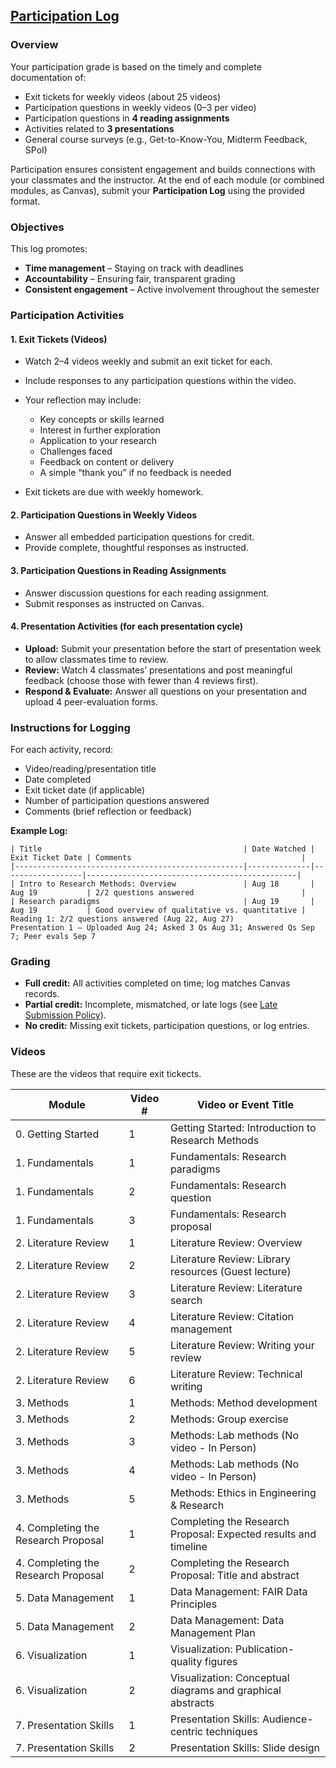 ## [Participation Log](https://aselshall.github.io/aea/hw/participation)

### Overview

Your participation grade is based on the timely and complete documentation of:

* Exit tickets for weekly videos (about 25 videos)
* Participation questions in weekly videos (0–3 per video)
* Participation questions in **4 reading assignments**
* Activities related to **3 presentations**
* General course surveys (e.g., Get-to-Know-You, Midterm Feedback, SPoI)


Participation ensures consistent engagement and builds connections with your classmates and the instructor. At the end of each module (or combined modules, as Canvas), submit your **Participation Log** using the provided format.


### Objectives

This log promotes:

* **Time management** – Staying on track with deadlines
* **Accountability** – Ensuring fair, transparent grading
* **Consistent engagement** – Active involvement throughout the semester

### Participation Activities

#### 1. Exit Tickets (Videos)

* Watch 2–4 videos weekly and submit an exit ticket for each.
* Include responses to any participation questions within the video.
* Your reflection may include:

  * Key concepts or skills learned
  * Interest in further exploration
  * Application to your research
  * Challenges faced
  * Feedback on content or delivery
  * A simple “thank you” if no feedback is needed
* Exit tickets are due with weekly homework.

#### 2. Participation Questions in Weekly Videos

* Answer all embedded participation questions for credit.
* Provide complete, thoughtful responses as instructed.

#### 3. Participation Questions in Reading Assignments

* Answer discussion questions for each reading assignment.
* Submit responses as instructed on Canvas.

#### 4. Presentation Activities (for each presentation cycle)

* **Upload:** Submit your presentation before the start of presentation week to allow classmates time to review.
* **Review:** Watch 4 classmates’ presentations and post meaningful feedback (choose those with fewer than 4 reviews first).
* **Respond & Evaluate:** Answer all questions on your presentation and upload 4 peer-evaluation forms.

### Instructions for Logging

For each activity, record:

* Video/reading/presentation title
* Date completed
* Exit ticket date (if applicable)
* Number of participation questions answered
* Comments (brief reflection or feedback)

**Example Log:**

```
| Title                                             | Date Watched | Exit Ticket Date | Comments                                      |
|---------------------------------------------------|--------------|------------------|-----------------------------------------------|
| Intro to Research Methods: Overview               | Aug 18       | Aug 19           | 2/2 questions answered                        |
| Research paradigms                                | Aug 19       | Aug 19           | Good overview of qualitative vs. quantitative |
Reading 1: 2/2 questions answered (Aug 22, Aug 27)
Presentation 1 – Uploaded Aug 24; Asked 3 Qs Aug 31; Answered Qs Sep 7; Peer evals Sep 7
```

### Grading

* **Full credit:** All activities completed on time; log matches Canvas records.
* **Partial credit:** Incomplete, mismatched, or late logs (see [Late Submission Policy](https://aselshall.github.io/rm/#late-submission-policy)).
* **No credit:** Missing exit tickets, participation questions, or log entries.

### Videos
These are the videos that require exit tickects. 

| Module                               | Video # | Video or Event Title                                             |
|--------------------------------------|---------|------------------------------------------------------------------|
| 0. Getting Started                   | 1       | Getting Started: Introduction to Research Methods                |
| 1. Fundamentals                      | 1       | Fundamentals: Research paradigms                                 |
| 1. Fundamentals                      | 2       | Fundamentals: Research question                                  |
| 1. Fundamentals                      | 3       | Fundamentals: Research proposal                                  |
| 2. Literature Review                 | 1       | Literature Review: Overview                                      |
| 2. Literature Review                 | 2       | Literature Review: Library resources (Guest lecture)             |
| 2. Literature Review                 | 3       | Literature Review: Literature search                             |
| 2. Literature Review                 | 4       | Literature Review: Citation management                           |
| 2. Literature Review                 | 5       | Literature Review: Writing your review                           |
| 2. Literature Review                 | 6       | Literature Review: Technical writing                             |
| 3. Methods                           | 1       | Methods: Method development                                      |
| 3. Methods                           | 2       | Methods: Group exercise                                          |
| 3. Methods                           | 3       | Methods: Lab methods (No video - In Person)                      |
| 3. Methods                           | 4       | Methods: Lab methods (No video - In Person)                      |
| 3. Methods                           | 5       | Methods: Ethics in Engineering & Research                        |
| 4. Completing the Research Proposal  | 1       | Completing the Research Proposal: Expected results and timeline  |
| 4. Completing the Research Proposal  | 2       | Completing the Research Proposal: Title and abstract             |
| 5. Data Management                   | 1       | Data Management: FAIR Data Principles                            |
| 5. Data Management                   | 2       | Data Management: Data Management Plan                            |
| 6. Visualization                     | 1       | Visualization: Publication-quality figures                       |
| 6. Visualization                     | 2       | Visualization: Conceptual diagrams and graphical abstracts       |
| 7. Presentation Skills               | 1       | Presentation Skills: Audience-centric techniques                 |
| 7. Presentation Skills               | 2       | Presentation Skills: Slide design                                |


